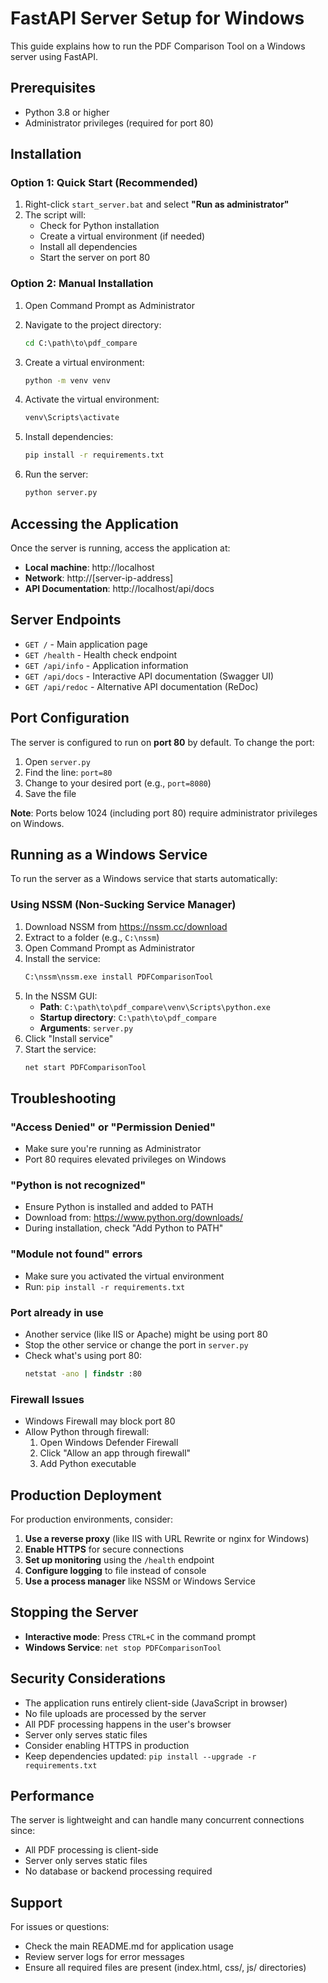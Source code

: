 # FastAPI Server Setup for Windows

This guide explains how to run the PDF Comparison Tool on a Windows server using FastAPI.

## Prerequisites

- Python 3.8 or higher
- Administrator privileges (required for port 80)

## Installation

### Option 1: Quick Start (Recommended)

1. Right-click `start_server.bat` and select **"Run as administrator"**
2. The script will:
   - Check for Python installation
   - Create a virtual environment (if needed)
   - Install all dependencies
   - Start the server on port 80

### Option 2: Manual Installation

1. Open Command Prompt as Administrator
2. Navigate to the project directory:
   ```cmd
   cd C:\path\to\pdf_compare
   ```

3. Create a virtual environment:
   ```cmd
   python -m venv venv
   ```

4. Activate the virtual environment:
   ```cmd
   venv\Scripts\activate
   ```

5. Install dependencies:
   ```cmd
   pip install -r requirements.txt
   ```

6. Run the server:
   ```cmd
   python server.py
   ```

## Accessing the Application

Once the server is running, access the application at:
- **Local machine**: http://localhost
- **Network**: http://[server-ip-address]
- **API Documentation**: http://localhost/api/docs

## Server Endpoints

- `GET /` - Main application page
- `GET /health` - Health check endpoint
- `GET /api/info` - Application information
- `GET /api/docs` - Interactive API documentation (Swagger UI)
- `GET /api/redoc` - Alternative API documentation (ReDoc)

## Port Configuration

The server is configured to run on **port 80** by default. To change the port:

1. Open `server.py`
2. Find the line: `port=80`
3. Change to your desired port (e.g., `port=8080`)
4. Save the file

**Note**: Ports below 1024 (including port 80) require administrator privileges on Windows.

## Running as a Windows Service

To run the server as a Windows service that starts automatically:

### Using NSSM (Non-Sucking Service Manager)

1. Download NSSM from https://nssm.cc/download
2. Extract to a folder (e.g., `C:\nssm`)
3. Open Command Prompt as Administrator
4. Install the service:
   ```cmd
   C:\nssm\nssm.exe install PDFComparisonTool
   ```
5. In the NSSM GUI:
   - **Path**: `C:\path\to\pdf_compare\venv\Scripts\python.exe`
   - **Startup directory**: `C:\path\to\pdf_compare`
   - **Arguments**: `server.py`
6. Click "Install service"
7. Start the service:
   ```cmd
   net start PDFComparisonTool
   ```

## Troubleshooting

### "Access Denied" or "Permission Denied"
- Make sure you're running as Administrator
- Port 80 requires elevated privileges on Windows

### "Python is not recognized"
- Ensure Python is installed and added to PATH
- Download from: https://www.python.org/downloads/
- During installation, check "Add Python to PATH"

### "Module not found" errors
- Make sure you activated the virtual environment
- Run: `pip install -r requirements.txt`

### Port already in use
- Another service (like IIS or Apache) might be using port 80
- Stop the other service or change the port in `server.py`
- Check what's using port 80:
  ```cmd
  netstat -ano | findstr :80
  ```

### Firewall Issues
- Windows Firewall may block port 80
- Allow Python through firewall:
  1. Open Windows Defender Firewall
  2. Click "Allow an app through firewall"
  3. Add Python executable

## Production Deployment

For production environments, consider:

1. **Use a reverse proxy** (like IIS with URL Rewrite or nginx for Windows)
2. **Enable HTTPS** for secure connections
3. **Set up monitoring** using the `/health` endpoint
4. **Configure logging** to file instead of console
5. **Use a process manager** like NSSM or Windows Service

## Stopping the Server

- **Interactive mode**: Press `CTRL+C` in the command prompt
- **Windows Service**: `net stop PDFComparisonTool`

## Security Considerations

- The application runs entirely client-side (JavaScript in browser)
- No file uploads are processed by the server
- All PDF processing happens in the user's browser
- Server only serves static files
- Consider enabling HTTPS in production
- Keep dependencies updated: `pip install --upgrade -r requirements.txt`

## Performance

The server is lightweight and can handle many concurrent connections since:
- All PDF processing is client-side
- Server only serves static files
- No database or backend processing required

## Support

For issues or questions:
- Check the main README.md for application usage
- Review server logs for error messages
- Ensure all required files are present (index.html, css/, js/ directories)
